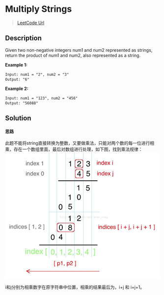 # Multiply Strings
> [LeetCode Url][leetcode url]

## Description
Given two non-negative integers num1 and num2 represented as strings, return the product of num1 and num2, also represented as a string.

**Example 1:**
```
Input: num1 = "2", num2 = "3"
Output: "6"

```
**Example 2:**
```
Input: num1 = "123", num2 = "456"
Output: "56088"
```

## Solution

#### 思路
此题不能将string直接转换为整数，又要做乘法，只能对两个数的每一位进行相乘，存在一个数组里面，最后对数组进行处理，如下图，找到乘法规律：
![](assets/markdown-img-paste-20190509231359175.png)

i和j分别为相乘数字在原字符串中位置，相乘的结果最后为，i+j 和 i+j+1。

[leetcode url]: https://leetcode.com/problems/multiply-strings/
